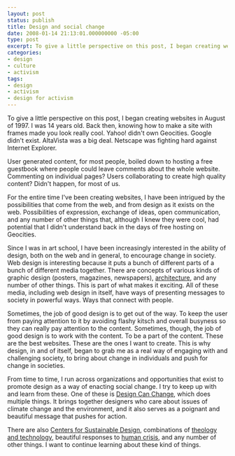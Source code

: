 ```yaml
---
layout: post
status: publish
title: Design and social change
date: 2008-01-14 21:13:01.000000000 -05:00
type: post
excerpt: To give a little perspective on this post, I began creating websites in August of 1997. I was 14 years old. Back then, knowing how to make a site with frames made you look really cool. Yahoo! didn't own Geocities. Google didn't exist. AltaVista was a big deal. Netscape was fighting hard against Internet Explorer.
categories:
- design
- culture
- activism
tags:
- design
- activism
- design for activism
---
```

To give a little perspective on this post, I began creating websites in August of 1997. I was 14 years old. Back then, knowing how to make a site with frames made you look really cool. Yahoo! didn't own Geocities. Google didn't exist. AltaVista was a big deal. Netscape was fighting hard against Internet Explorer.

User generated content, for most people, boiled down to hosting a free guestbook where people could leave comments about the whole website. Commenting on individual pages? Users collaborating to create high quality content? Didn't happen, for most of us.

For the entire time I've been creating websites, I have been intrigued by the possibilities that come from the web, and from design as it exists on the web. Possibilities of expression, exchange of ideas, open communication, and any number of other things that, although I knew they were cool, had potential that I didn't understand back in the days of free hosting on Geocities.

Since I was in art school, I have been increasingly interested in the ability of design, both on the web and in general, to encourage change in society.  Web design is interesting because it puts a bunch of different parts of a bunch of different media together. There are concepts of various kinds of graphic design (posters, magazines, newspapers), <a href="http://www.alistapart.com/comments/understandingwebdesign/">architecture</a>, and any number of other things. This is part of what makes it exciting. All of these media, including web design in itself, have ways of presenting messages to society in powerful ways. Ways that connect with people.

Sometimes, the job of good design is to get out of the way. To keep the user from paying attention to it by avoiding flashy kitsch and overall busyness so they can really pay attention to the content. Sometimes, though, the job of good design is to work with the content. To be a part of the content. These are the best websites. These are the ones I want to create. This is why design, in and of itself, began to grab me as a real way of engaging with and challenging society, to bring about change in individuals and push for change in societies.

From time to time, I run across organizations and opportunities that exist to promote design as a way of enacting social change. I try to keep up with and learn from these. One of these is <a href="http://designcanchange.org/">Design Can Change</a>, which does multiple things. It brings together designers who care about issues of climate change and the environment, and it also serves as a poignant and beautiful message that pushes for action.

There are also <a href="http://sustainability.aiga.org/">Centers for Sustainable Design</a>, combinations of <a href="http://godbit.com/">theology and technology</a>, beautiful responses to <a href="http://degreesnola.com/">human crisis</a>, and any number of other things. I want to continue learning about these kind of things.
